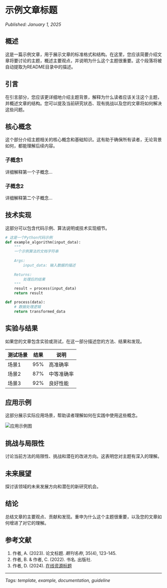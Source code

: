 # 示例文章标题

*Published: January 1, 2025*

## 概述

这是一篇示例文章，用于展示文章的标准格式和结构。在这里，您应该简要介绍文章将要讨论的主题，概述主要观点，并说明为什么这个主题很重要。这个段落将被自动提取为README目录中的描述。

## 引言

在引言部分，您应该更详细地介绍主题背景，解释为什么读者应该关注这个主题，并概述文章的结构。您可以提及当前研究状态、现有挑战以及您的文章将如何解决这些问题。

## 核心概念

这个部分介绍主题相关的核心概念和基础知识。这有助于确保所有读者，无论背景如何，都能理解后续内容。

### 子概念1

详细解释第一个子概念...

### 子概念2

详细解释第二个子概念...

## 技术实现

这部分可以包含代码示例、算法说明或技术实现细节。

```python
# 这是一个Python代码示例
def example_algorithm(input_data):
    """
    一个示例算法的文档字符串
    
    Args:
        input_data: 输入数据的描述
        
    Returns:
        处理后的结果
    """
    result = process(input_data)
    return result

def process(data):
    # 数据处理逻辑
    return transformed_data
```

## 实验与结果

如果您的文章包含实验或测试，在这一部分描述您的方法、结果和发现。

| 测试场景 | 结果 | 说明 |
|---------|------|------|
| 场景1   | 95%  | 高准确率 |
| 场景2   | 87%  | 中等准确率 |
| 场景3   | 92%  | 良好性能 |

## 应用示例

这部分展示实际应用场景，帮助读者理解如何在实践中使用这些概念。

![应用示例图](../assets/images/example.png)

## 挑战与局限性

讨论当前方法的局限性、挑战和潜在的改进方向。这表明您对主题有深入的理解。

## 未来展望

探讨该领域的未来发展方向和潜在的新研究机会。

## 结论

总结文章的主要观点、贡献和发现。重申为什么这个主题很重要，以及您的文章如何增进了对它的理解。

## 参考文献

1. 作者, A. (2023). 论文标题. *期刊名称*, 35(4), 123-145.
2. 作者, B. & 作者, C. (2022). 书名. 出版社.
3. 作者, D. (2024). [在线资源标题](https://example.com/resource)

---

*Tags: template, example, documentation, guideline* 